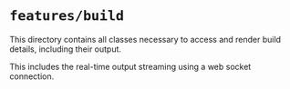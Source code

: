 # `features/build`

This directory contains all classes necessary to access and render build details, including their output.

This includes the real-time output streaming using a web socket connection.
